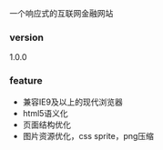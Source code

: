 一个响应式的互联网金融网站

### version
1.0.0

### feature
* 兼容IE9及以上的现代浏览器
* html5语义化
* 页面结构优化
* 图片资源优化，css sprite，png压缩
